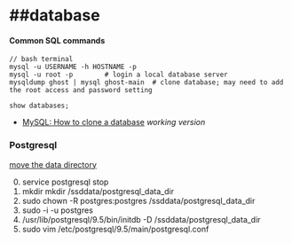 ##database
===============


#### Common SQL commands

```
// bash terminal
mysql -u USERNAME -h HOSTNAME -p
mysql -u root -p		# login a local database server
mysqldump ghost | mysql ghost-main	# clone database; may need to add the root access and password setting
```

```
show databases;
```

- [MySQL: How to clone a database](https://makandracards.com/makandra/1605-mysql-how-to-clone-a-database) *working version*

### Postgresql

[move the data directory](https://stackoverflow.com/questions/37901481/postgresql-change-the-data-directory)

0. service postgresql stop
1. mkdir  mkdir /ssddata/postgresql_data_dir
2. sudo chown -R postgres:postgres  /ssddata/postgresql_data_dir
3. sudo -i -u postgres
4. /usr/lib/postgresql/9.5/bin/initdb  -D /ssddata/postgresql_data_dir
5. sudo vim /etc/postgresql/9.5/main/postgresql.conf 

